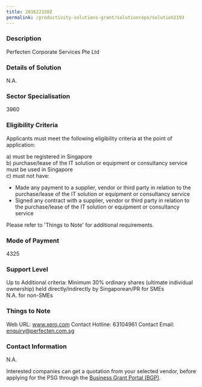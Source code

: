 ```yaml
---
title: 201622158Z
permalink: /productivity-solutions-grant/solutionrepo/solution2193
---
```


### Description

Perfecten Corporate Services Pte Ltd

### Details of Solution

N.A.

### Sector Specialisation

3960

### Eligibility Criteria

Applicants must meet the following eligibility criteria at the point of application:

a) must be registered in Singapore <br>
b) purchase/lease of the IT solution or equipment or consultancy service must be used in Singapore <br>
c) must not have:
- Made any payment to a supplier, vendor or third party in relation to the purchase/lease of the IT solution or equipment or consultancy service
- Signed any contract with a supplier, vendor or third party in relation to the purchase/lease of the IT solution or equipment or consultancy service

Please refer to 'Things to Note' for additional requirements.

### Mode of Payment
4325

### Support Level
Up to Additional criteria: 
 Minimum 30% ordinary shares (ultimate individual ownership) held directly/indirectly by Singaporean/PR  for SMEs <br>
N.A. for non-SMEs

### Things to Note
Web URL: www.xero.com 
Contact Hotline: 63104961 
Contact Email: enquiry@perfecten.com.sg 


### Contact Information
N.A.

Interested companies can get a quotation from your selected vendor, before applying for the PSG through the <a target='_blank' rel='noopener' href='https://www.businessgrants.gov.sg/'>Business Grant Portal (BGP)</a>.
